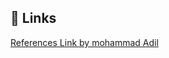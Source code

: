 
## 🔗 Links
[References Link by mohammad Adil](https://learningneverendstech.com/2021/11/02/introduction-to-c-c-sharp-programming/)
